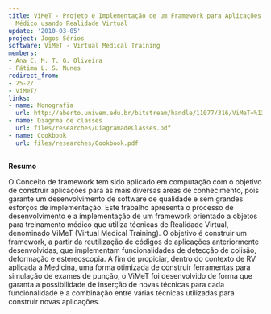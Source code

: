 ```yaml
---
title: ViMeT - Projeto e Implementação de um Framework para Aplicações de Treinamento
  Médico usando Realidade Virtual
update: '2010-03-05'
project: Jogos Sérios
software: ViMeT - Virtual Medical Training
members:
- Ana C. M. T. G. Oliveira
- Fátima L. S. Nunes
redirect_from:
- 25-2/
- ViMeT/
links:
- name: Monografia
  url: http://aberto.univem.edu.br/bitstream/handle/11077/316/ViMeT+%13+Projeto+E+Implementa%E7%E3o+de+um+Framework+Para+Aplica%E7%F5es+De+Treinamento+M%E9dico+Usando+Realidade+Virtual.pdf?sequence=1
- name: Diagrma de classes
  url: files/researches/DiagramadeClasses.pdf
- name: Cookbook
  url: files/researches/Cookbook.pdf
---
```


**Resumo**

O Conceito de framework tem sido aplicado em computação com o objetivo de construir aplicações para as mais diversas áreas de conhecimento, pois garante um desenvolvimento de software de qualidade e sem grandes esforços de implementação. Este trabalho apresenta o processo de desenvolvimento e a implementação de um framework orientado a objetos para treinamento médico que utiliza técnicas de Realidade Virtual, denominado ViMeT (Virtual Medical Training). O objetivo é construir um framework, a partir da reutilização de códigos de aplicações anteriormente desenvolvidas, que implementam funcionalidades de detecção de colisão, deformação e estereoscopia. A fim de propiciar, dentro do contexto de RV aplicada à Medicina, uma forma otimizada de construir ferramentas para simulação de exames de punção, o ViMeT foi desenvolvido de forma que garanta a possibilidade de inserção de novas técnicas para cada funcionalidade e a combinação entre várias técnicas utilizadas para construir novas aplicações.

